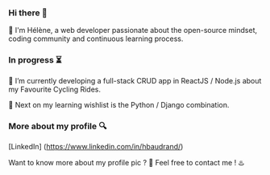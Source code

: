 ### Hi there 👋


 :herb:  I'm Hélène, a web developer passionate about the open-source mindset, coding community and continuous learning process.


###  In progress  :hourglass_flowing_sand:


 :bicyclist:  I’m currently developing a full-stack CRUD app in ReactJS / Node.js about my Favourite Cycling Rides.

 :eyes:  Next on my learning wishlist is the Python / Django combination.
 
 
###  More about my profile :mag:

[LinkedIn] (https://www.linkedin.com/in/hbaudrand/)

Want to know more about my profile pic ? :bento: Feel free to contact me ! :hotsprings:
